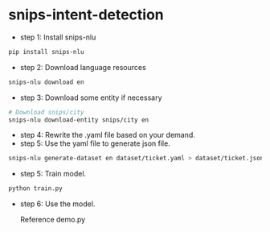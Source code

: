 # snips-intent-detection

* step 1: Install snips-nlu
```bash
pip install snips-nlu
```
* step 2: Download language resources
```bash
snips-nlu download en
```
* step 3: Download some entity if necessary
```bash
# Download snips/city
snips-nlu download-entity snips/city en
```
* step 4: Rewrite the .yaml file based on your demand.
* step 5: Use the yaml file to generate json file.
```bash
snips-nlu generate-dataset en dataset/ticket.yaml > dataset/ticket.json
```
* step 5: Train model.
```bash
python train.py
```
* step 6: Use the model.
  
  Reference demo.py